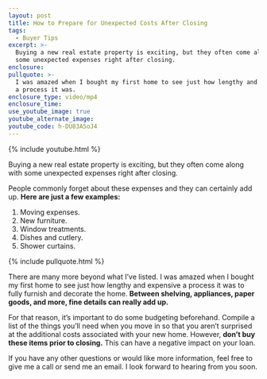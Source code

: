 ```yaml
---
layout: post
title: How to Prepare for Unexpected Costs After Closing
tags:
  - Buyer Tips
excerpt: >-
  Buying a new real estate property is exciting, but they often come along with
  some unexpected expenses right after closing.
enclosure:
pullquote: >-
  I was amazed when I bought my first home to see just how lengthy and expensive
  a process it was.
enclosure_type: video/mp4
enclosure_time:
use_youtube_image: true
youtube_alternate_image:
youtube_code: h-DU83A5oJ4
---
```



{% include youtube.html %}

Buying a new real estate property is exciting, but they often come along with some unexpected expenses right after closing.

People commonly forget about these expenses and they can certainly add up. **Here are just a few examples:**

1. Moving expenses.
2. New furniture.
3. Window treatments.
4. Dishes and cutlery.
5. Shower curtains.

{% include pullquote.html %}

There are many more beyond what I’ve listed. I was amazed when I bought my first home to see just how lengthy and expensive a process it was to fully furnish and decorate the home. **Between shelving, appliances, paper goods, and more, fine details can really add up.**

For that reason, it’s important to do some budgeting beforehand. Compile a list of the things you’ll need when you move in so that you aren’t surprised at the additional costs associated with your new home. However, **don’t buy these items prior to closing.** This can have a negative impact on your loan.

If you have any other questions or would like more information, feel free to give me a call or send me an email. I look forward to hearing from you soon.